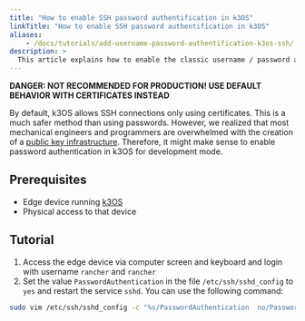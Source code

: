 ```yaml
---
title: "How to enable SSH password authentification in k3OS"
linkTitle: "How to enable SSH password authentification in k3OS"
aliases:
    - /docs/tutorials/add-username-password-authentification-k3os-ssh/
description: >
  This article explains how to enable the classic username / password authentification for SSH in k3os 
---
```


**DANGER: NOT RECOMMENDED FOR PRODUCTION! USE DEFAULT BEHAVIOR WITH CERTIFICATES INSTEAD**

By default, k3OS allows SSH connections only using certificates. This is a much safer method than using passwords. However, we realized that most mechanical engineers and programmers are overwhelmed with the creation of a [public key infrastructure](/docs/tutorials/general/pki/). Therefore, it might make sense to enable password authentication in k3OS for development mode.

## Prerequisites

- Edge device running [k3OS](https://github.com/rancher/k3os)
- Physical access to that device

## Tutorial

1. Access the edge device via computer screen and keyboard and login with username `rancher` and `rancher`
2. Set the value `PasswordAuthentication` in the file `/etc/ssh/sshd_config` to `yes` and restart the service `sshd`. You can use the following command:

```bash
sudo vim /etc/ssh/sshd_config -c "%s/PasswordAuthentication  no/PasswordAuthentication  yes/g | write | quit" && sudo service sshd restart
```
